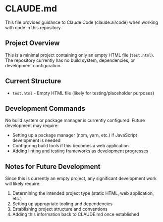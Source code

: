 # CLAUDE.md

This file provides guidance to Claude Code (claude.ai/code) when working with code in this repository.

## Project Overview

This is a minimal project containing only an empty HTML file (`test.html`). The repository currently has no build system, dependencies, or development configuration.

## Current Structure

- `test.html` - Empty HTML file (likely for testing/placeholder purposes)

## Development Commands

No build system or package manager is currently configured. Future development may require:

- Setting up a package manager (npm, yarn, etc.) if JavaScript development is needed
- Configuring build tools if this becomes a web application
- Adding linting and testing frameworks as development progresses

## Notes for Future Development

Since this is currently an empty project, any significant development work will likely require:

1. Determining the intended project type (static HTML, web application, etc.)
2. Setting up appropriate tooling and dependencies
3. Establishing project structure and conventions
4. Adding this information back to CLAUDE.md once established
